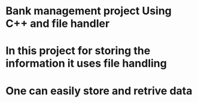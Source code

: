 # Bank management project Using C++ and file handler

# In this project for storing the information it uses file handling

# One can easily store and retrive data
